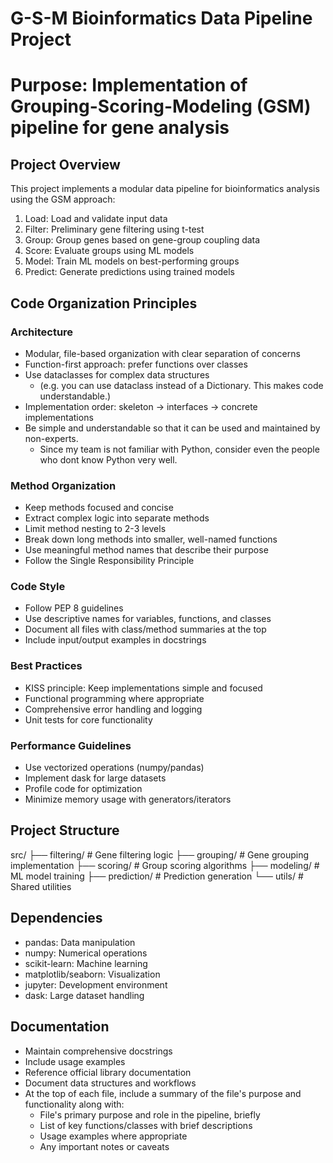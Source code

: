 # G-S-M Bioinformatics Data Pipeline Project
# Purpose: Implementation of Grouping-Scoring-Modeling (GSM) pipeline for gene analysis

## Project Overview
This project implements a modular data pipeline for bioinformatics analysis using the GSM approach:
1. Load: Load and validate input data
2. Filter: Preliminary gene filtering using t-test
3. Group: Group genes based on gene-group coupling data
4. Score: Evaluate groups using ML models
5. Model: Train ML models on best-performing groups
6. Predict: Generate predictions using trained models

## Code Organization Principles

### Architecture
- Modular, file-based organization with clear separation of concerns
- Function-first approach: prefer functions over classes
- Use dataclasses for complex data structures
    - (e.g. you can use dataclass instead of a Dictionary. This makes code understandable.)
- Implementation order: skeleton → interfaces → concrete implementations
- Be simple and understandable so that it can be used and maintained by non-experts.
    - Since my team is not familiar with Python, consider even the people who dont know Python very well.

### Method Organization

- Keep methods focused and concise
- Extract complex logic into separate methods
- Limit method nesting to 2-3 levels
- Break down long methods into smaller, well-named functions
- Use meaningful method names that describe their purpose
- Follow the Single Responsibility Principle

### Code Style
- Follow PEP 8 guidelines
- Use descriptive names for variables, functions, and classes
- Document all files with class/method summaries at the top
- Include input/output examples in docstrings

### Best Practices
- KISS principle: Keep implementations simple and focused
- Functional programming where appropriate
- Comprehensive error handling and logging
- Unit tests for core functionality

### Performance Guidelines
- Use vectorized operations (numpy/pandas)
- Implement dask for large datasets
- Profile code for optimization
- Minimize memory usage with generators/iterators

## Project Structure
src/
├── filtering/ # Gene filtering logic
├── grouping/ # Gene grouping implementation
├── scoring/ # Group scoring algorithms
├── modeling/ # ML model training
├── prediction/ # Prediction generation
└── utils/ # Shared utilities

## Dependencies
- pandas: Data manipulation
- numpy: Numerical operations
- scikit-learn: Machine learning
- matplotlib/seaborn: Visualization
- jupyter: Development environment
- dask: Large dataset handling

## Documentation
- Maintain comprehensive docstrings
- Include usage examples
- Reference official library documentation
- Document data structures and workflows
- At the top of each file, include a summary of the file's purpose and functionality along with:
  - File's primary purpose and role in the pipeline, briefly
  - List of key functions/classes with brief descriptions
  - Usage examples where appropriate
  - Any important notes or caveats